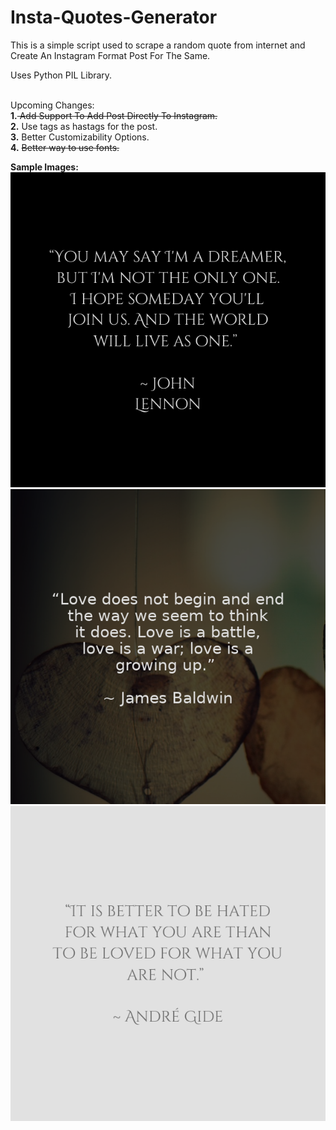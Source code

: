 # Insta-Quotes-Generator
This is a simple script used to scrape a random quote from internet and Create An Instagram Format Post For The Same.

Uses Python PIL Library.<br><br>

Upcoming Changes:<br>
<b>1.</b><strike> Add Support To Add Post Directly To Instagram.</strike><br>
<b>2.</b> Use tags as hastags for the post.<br>
<b>3.</b> Better Customizability Options.<br>
<b>4.</b> <strike> Better way to use fonts.</strike>

<b>Sample Images:</b><br>
![](Sample_Images/sample_quote_black.png)
![](Sample_Images/quote_img.png)
![](Sample_Images/sample_quote_white.png)

